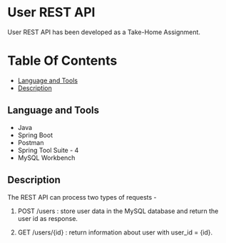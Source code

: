 # User REST API

User REST API has been developed as a Take-Home Assignment.

# Table Of Contents

- [Language and Tools](#language-and-tools)
- [Description](#description)


## Language and Tools

- Java 
- Spring Boot
- Postman
- Spring Tool Suite - 4
- MySQL Workbench


## Description

 The REST API can process two types of requests - 

 1) POST /users : store user data in the MySQL database and return the user id as response.

 2) GET /users/{id} : return information about user with user_id = {id}.
